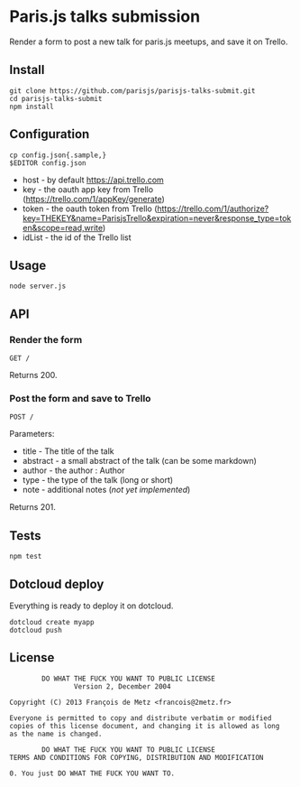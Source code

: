 # Paris.js talks submission

Render a form to post a new talk for paris.js meetups, and save it on Trello.

## Install

    git clone https://github.com/parisjs/parisjs-talks-submit.git
    cd parisjs-talks-submit
    npm install

## Configuration

    cp config.json{.sample,}
    $EDITOR config.json

* host - by default https://api.trello.com
* key - the oauth app key from Trello (https://trello.com/1/appKey/generate)
* token - the oauth token from Trello (https://trello.com/1/authorize?key=THEKEY&name=ParisjsTrello&expiration=never&response_type=token&scope=read,write)
* idList - the id of the Trello list

## Usage

    node server.js

## API

### Render the form

    GET /

Returns 200.

### Post the form and save to Trello

    POST /

Parameters:

* title - The title of the talk
* abstract - a small abstract of the talk (can be some markdown)
* author - the author : Author <email>
* type - the type of the talk (long or short)
* note - additional notes (*not yet implemented*)

Returns 201.

## Tests

    npm test

## Dotcloud deploy

Everything is ready to deploy it on dotcloud.

    dotcloud create myapp
    dotcloud push

## License

            DO WHAT THE FUCK YOU WANT TO PUBLIC LICENSE
                    Version 2, December 2004

    Copyright (C) 2013 François de Metz <francois@2metz.fr>

    Everyone is permitted to copy and distribute verbatim or modified
    copies of this license document, and changing it is allowed as long
    as the name is changed.

            DO WHAT THE FUCK YOU WANT TO PUBLIC LICENSE
    TERMS AND CONDITIONS FOR COPYING, DISTRIBUTION AND MODIFICATION

    0. You just DO WHAT THE FUCK YOU WANT TO.
